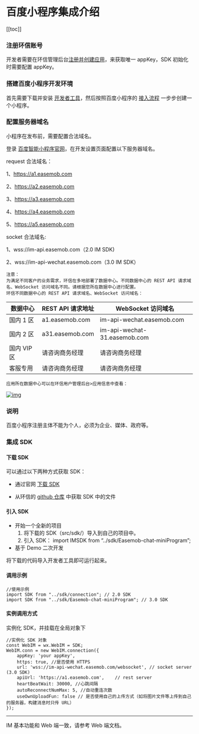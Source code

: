 # 百度小程序集成介绍

[[toc]]

### 注册环信账号

开发者需要在环信管理后台[注册并创建应用](https://docs-im.easemob.com/im/quickstart/guide/experience#注册并创建应用)，来获取唯一 appKey，SDK 初始化时需要配置 appKey。

### 搭建百度小程序开发环境

首先需要下载并安装 [开发者工具](https://smartprogram.baidu.com/docs/introduction/tool/)，然后按照百度小程序的 [接入流程](https://smartprogram.baidu.com/docs/develop/tutorial/startdevelop/) 一步步创建一个小程序。

### 配置服务器域名

小程序在发布前，需要配置合法域名。

登录 [百度智能小程序官网](https://smartprogram.baidu.com/)，在开发设置页面配置以下服务器域名。



request 合法域名：

1、https://a1.easemob.com

2、https://a2.easemob.com

3、https://a3.easemob.com

4、https://a4.easemob.com

5、https://a5.easemob.com


socket 合法域名:

1、wss://im-api.easemob.com（2.0 IM SDK)

2、wss://im-api-wechat.easemob.com（3.0 IM SDK）



```
注意：
为满足不同客户的业务需求，环信在多地部署了数据中心。不同数据中心的 REST API 请求域名、WebSocket 访问域名不同。请根据您所在数据中心进行配置。
环信不同数据中心的 REST API 请求域名、WebSocket 访问域名：
```

| 数据中心    | REST API 请求地址 | WebSocket 访问域名           |
| ----------- | ----------------- | ---------------------------- |
| 国内 1 区   | a1.easemob.com    | im-api-wechat.easemob.com    |
| 国内 2 区   | a31.easemob.com   | im-api-wechat-31.easemob.com |
| 国内 VIP 区 | 请咨询商务经理    | 请咨询商务经理               |
| 客服专用    | 请咨询商务经理    | 请咨询商务经理               |

```
应用所在数据中心可以在环信用户管理后台>应用信息中查看：
```

[![img](https://docs-im.easemob.com/_media/im/server/ready/console%E6%9F%A5%E7%9C%8B%E5%8F%AF%E7%94%A8%E5%8C%BA.jpg?w=800&tok=79849f)](https://docs-im.easemob.com/_detail/im/server/ready/console查看可用区.jpg?id=im%3Aapplet%3Abaidu)

### 说明

百度小程序注册主体不能为个人，必须为企业、媒体、政府等。

### 集成 SDK

#### 下载 SDK

可以通过以下两种方式获取 SDK：

- 通过官网 [下载 SDK](http://www.easemob.com/download/im)

- 从环信的 [github 仓库](https://github.com/easemob/webim-weixin-xcx/tree/master/src/sdk) 中获取 SDK 中的文件

#### 引入 SDK

- 开始一个全新的项目
  1. 将下载的 SDK（src/sdk/）导入到自己的项目中。
  2. 引入 SDK： import IMSDK from “../sdk/Easemob-chat-miniProgram”;
- 基于 Demo 二次开发

将下载的代码导入开发者工具即可运行起来。

#### 调用示例

```
//使用示例
import SDK from "../sdk/connection"; // 2.0 SDK
import SDK from "../sdk/Easemob-chat-miniProgram"; // 3.0 SDK
```

#### 实例调用方式

实例化 SDK，并挂载在全局对象下

```
//实例化 SDK 对象
const WebIM = wx.WebIM = SDK;
WebIM.conn = new WebIM.connection({
    appKey: 'your appKey',
    https: true, //是否使用 HTTPS 
    url: 'wss://im-api-wechat.easemob.com/websocket', // socket server (3.0 SDK)
    apiUrl: 'https://a1.easemob.com',    // rest server
    heartBeatWait: 30000, //心跳间隔
    autoReconnectNumMax: 5, //自动重连次数
    useOwnUploadFun: false // 是否使用自己的上传方式（如将图片文件等上传到自己的服务器，构建消息时只传 URL）
});
```

------

IM 基本功能和 Web 端一致，请参考 Web 端文档。
